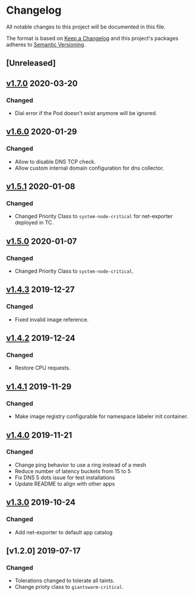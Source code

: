 # Changelog

All notable changes to this project will be documented in this file.

The format is based on [Keep a Changelog](http://keepachangelog.com/en/1.0.0/)
and this project's packages adheres to [Semantic Versioning](http://semver.org/spec/v2.0.0.html).

## [Unreleased]

## [v1.7.0] 2020-03-20

### Changed

- Dial error if the Pod doesn't exist anymore will be ignored.

## [v1.6.0] 2020-01-29

### Changed

- Allow to disable DNS TCP check.
- Allow custom internal domain configuration for dns collector.

## [v1.5.1] 2020-01-08

### Changed

- Changed Priority Class to `system-node-critical` for net-exporter deployed in TC.

## [v1.5.0] 2020-01-07

### Changed

- Changed Priority Class to `system-node-critical`.

## [v1.4.3] 2019-12-27

### Changed

- Fixed invalid image reference.

## [v1.4.2] 2019-12-24

### Changed

- Restore CPU requests.

## [v1.4.1] 2019-11-29

### Changed

- Make image registry configurable for namespace labeler init container.

## [v1.4.0] 2019-11-21

### Changed

- Change ping behavior to use a ring instead of a mesh
- Reduce number of latency buckets from 15 to 5
- Fix DNS 5 dots issue for test installations
- Update README to align with other apps

## [v1.3.0] 2019-10-24

### Changed

- Add net-exporter to default app catalog

## [v1.2.0] 2019-07-17

### Changed

- Tolerations changed to tolerate all taints.
- Change prioty class to `giantswarm-critical`.

[v1.7.0]: https://github.com/giantswarm/net-exporter/releases/tag/v1.7.0
[v1.6.0]: https://github.com/giantswarm/net-exporter/releases/tag/v1.6.0
[v1.5.1]: https://github.com/giantswarm/net-exporter/releases/tag/v1.5.1
[v1.5.0]: https://github.com/giantswarm/net-exporter/releases/tag/v1.5.0
[v1.4.3]: https://github.com/giantswarm/net-exporter/releases/tag/v1.4.3
[v1.4.2]: https://github.com/giantswarm/net-exporter/releases/tag/v1.4.2
[v1.4.1]: https://github.com/giantswarm/net-exporter/releases/tag/v1.4.1
[v1.4.0]: https://github.com/giantswarm/net-exporter/releases/tag/v1.4.0
[v1.3.0]: https://github.com/giantswarm/net-exporter/releases/tag/v1.3.0
